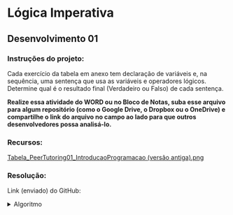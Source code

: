 # Lógica Imperativa

## Desenvolvimento 01

### Instruções do projeto:

Cada exercício da tabela em anexo tem declaração de variáveis e, na sequência, uma sentença que usa as variáveis e operadores lógicos. Determine qual é o resultado final (Verdadeiro ou Falso) de cada sentença.

**Realize essa atividade do WORD ou no Bloco de Notas, suba esse arquivo para algum repositório (como o Google Drive, o Dropbox ou o OneDrive) e compartilhe o link do arquivo no campo ao lado para que outros desenvolvedores possa analisá-lo.**

### Recursos:

[Tabela_PeerTutoring01_IntroducaoProgramacao (versão antiga).png](https://drive.google.com/file/d/1ofX12tcybP_Y80UJKXKqvMGmWFvfRcgp/view)

### Resolução:

Link (enviado) do GitHub:

<details>
<summary>Algoritmo</summary>
<code language="python">
|   | Variáveis        | Sentença                               | Resultado  |
| - | -------------    | -------------                          | ---------- |
| 1 | nota = 10        | nota <= 10                             | False      |
| 2 | nota = 6         | (nota <= 6) and (faltas <= 3)          | False      |
|   | faltas = 4       |                                        |            |
| 3 | convidados = 3   | (convidados > 4) or (fumante == True)  | False      |
|   | fumantes = False |                                        |            |
| 4 | dia = "qua"      | (dia == "sab") or (dia == dom")        | False      |
| 5 | feriado = True   | (dia == "sab") or (dia == dom")        | False      |
| 6 | dia = "ter"      | (dia == "seg") or !(feriado == False)  | False      |
|   | feriado = False  |                                        |            |
</code>
</details>
